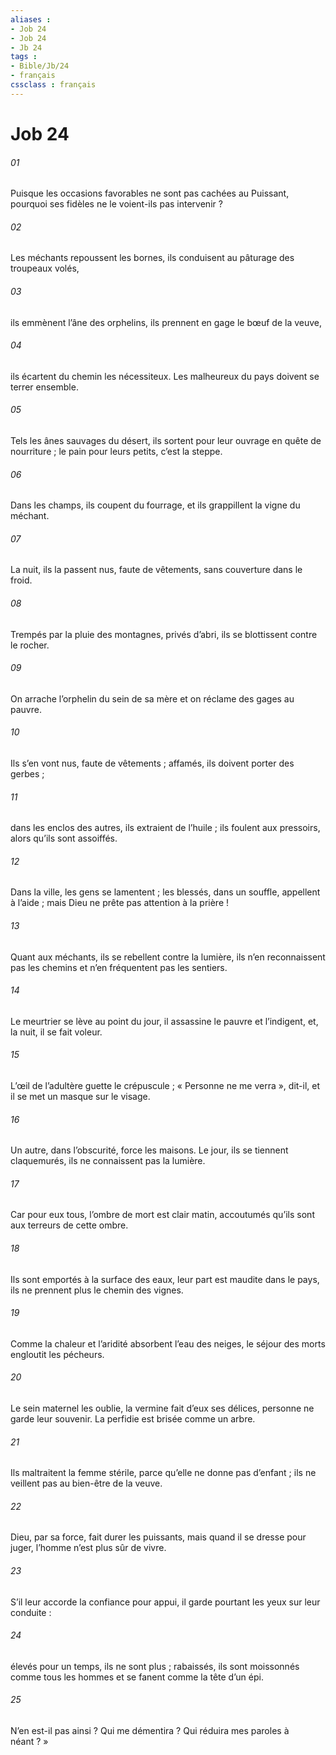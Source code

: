 ```yaml
---
aliases : 
- Job 24
- Job 24
- Jb 24
tags : 
- Bible/Jb/24
- français
cssclass : français
---
```


# Job 24

###### 01
Puisque les occasions favorables ne sont pas cachées au Puissant,
pourquoi ses fidèles ne le voient-ils pas intervenir ?
###### 02
Les méchants repoussent les bornes,
ils conduisent au pâturage des troupeaux volés,
###### 03
ils emmènent l’âne des orphelins,
ils prennent en gage le bœuf de la veuve,
###### 04
ils écartent du chemin les nécessiteux.
Les malheureux du pays doivent se terrer ensemble.
###### 05
Tels les ânes sauvages du désert, ils sortent pour leur ouvrage
en quête de nourriture ;
le pain pour leurs petits, c’est la steppe.
###### 06
Dans les champs, ils coupent du fourrage,
et ils grappillent la vigne du méchant.
###### 07
La nuit, ils la passent nus, faute de vêtements,
sans couverture dans le froid.
###### 08
Trempés par la pluie des montagnes,
privés d’abri, ils se blottissent contre le rocher.
###### 09
On arrache l’orphelin du sein de sa mère
et on réclame des gages au pauvre.
###### 10
Ils s’en vont nus, faute de vêtements ;
affamés, ils doivent porter des gerbes ;
###### 11
dans les enclos des autres, ils extraient de l’huile ;
ils foulent aux pressoirs, alors qu’ils sont assoiffés.
###### 12
Dans la ville, les gens se lamentent ;
les blessés, dans un souffle, appellent à l’aide ;
mais Dieu ne prête pas attention à la prière !
###### 13
Quant aux méchants, ils se rebellent contre la lumière,
ils n’en reconnaissent pas les chemins
et n’en fréquentent pas les sentiers.
###### 14
Le meurtrier se lève au point du jour,
il assassine le pauvre et l’indigent,
et, la nuit, il se fait voleur.
###### 15
L’œil de l’adultère guette le crépuscule ;
« Personne ne me verra », dit-il,
et il se met un masque sur le visage.
###### 16
Un autre, dans l’obscurité, force les maisons.
Le jour, ils se tiennent claquemurés,
ils ne connaissent pas la lumière.
###### 17
Car pour eux tous, l’ombre de mort est clair matin,
accoutumés qu’ils sont aux terreurs de cette ombre.
###### 18
Ils sont emportés à la surface des eaux,
leur part est maudite dans le pays,
ils ne prennent plus le chemin des vignes.
###### 19
Comme la chaleur et l’aridité absorbent l’eau des neiges,
le séjour des morts engloutit les pécheurs.
###### 20
Le sein maternel les oublie,
la vermine fait d’eux ses délices,
personne ne garde leur souvenir.
La perfidie est brisée comme un arbre.
###### 21
Ils maltraitent la femme stérile,
parce qu’elle ne donne pas d’enfant ;
ils ne veillent pas au bien-être de la veuve.
###### 22
Dieu, par sa force, fait durer les puissants,
mais quand il se dresse pour juger,
l’homme n’est plus sûr de vivre.
###### 23
S’il leur accorde la confiance pour appui,
il garde pourtant les yeux sur leur conduite :
###### 24
élevés pour un temps, ils ne sont plus ;
rabaissés, ils sont moissonnés comme tous les hommes
et se fanent comme la tête d’un épi.
###### 25
N’en est-il pas ainsi ? Qui me démentira ?
Qui réduira mes paroles à néant ? »
